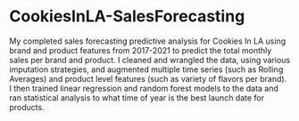 # CookiesInLA-SalesForecasting

My completed sales forecasting predictive analysis for Cookies In LA using brand and product features from 2017-2021 to predict the total monthly sales per brand and product. I cleaned and wrangled the data, using various imputation strategies, and augmented multiple time series (such as Rolling Averages) and product level features (such as variety of flavors per brand). I then trained linear regression and random forest models to the data and ran statistical analysis to what time of year is the best launch date for products.
